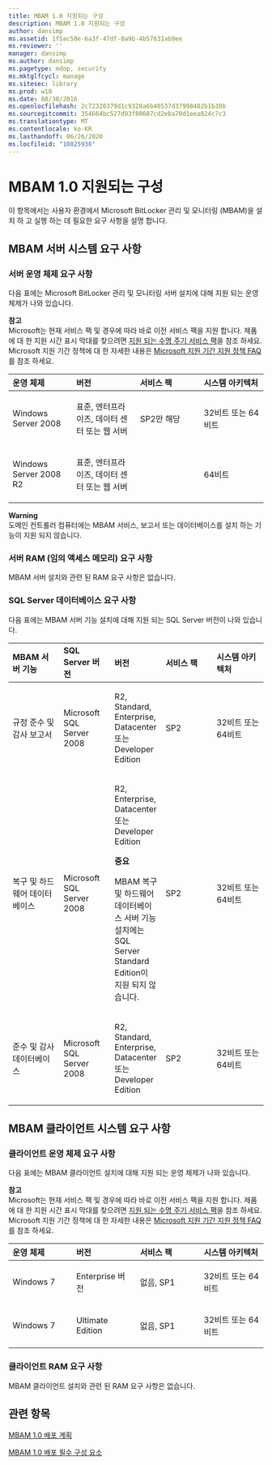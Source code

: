 ```yaml
---
title: MBAM 1.0 지원되는 구성
description: MBAM 1.0 지원되는 구성
author: dansimp
ms.assetid: 1f5ac58e-6a3f-47df-8a9b-4b57631ab9ee
ms.reviewer: ''
manager: dansimp
ms.author: dansimp
ms.pagetype: mdop, security
ms.mktglfcycl: manage
ms.sitesec: library
ms.prod: w10
ms.date: 08/30/2016
ms.openlocfilehash: 2c72320379d1c9328a6b40537d37998402b1b38b
ms.sourcegitcommit: 354664bc527d93f80687cd2eba70d1eea024c7c3
ms.translationtype: MT
ms.contentlocale: ko-KR
ms.lasthandoff: 06/26/2020
ms.locfileid: "10825938"
---
```

# MBAM 1.0 지원되는 구성


이 항목에서는 사용자 환경에서 Microsoft BitLocker 관리 및 모니터링 (MBAM)을 설치 하 고 실행 하는 데 필요한 요구 사항을 설명 합니다.

## <a href="" id="---------mbam-server-system-requirements"></a> MBAM 서버 시스템 요구 사항


### 서버 운영 체제 요구 사항

다음 표에는 Microsoft BitLocker 관리 및 모니터링 서버 설치에 대해 지원 되는 운영 체제가 나와 있습니다.

**참고**  
Microsoft는 현재 서비스 팩 및 경우에 따라 바로 이전 서비스 팩을 지원 합니다. 제품에 대 한 지원 시간 표시 막대를 찾으려면 [지원 되는 수명 주기 서비스 팩](https://go.microsoft.com/fwlink/p/?LinkId=31975)을 참조 하세요. Microsoft 지원 기간 정책에 대 한 자세한 내용은 [Microsoft 지원 기간 지원 정책 FAQ](https://go.microsoft.com/fwlink/p/?LinkId=31976)를 참조 하세요.



<table>
<colgroup>
<col width="25%" />
<col width="25%" />
<col width="25%" />
<col width="25%" />
</colgroup>
<thead>
<tr class="header">
<th align="left">운영 체제</th>
<th align="left">버전</th>
<th align="left">서비스 팩</th>
<th align="left">시스템 아키텍처</th>
</tr>
</thead>
<tbody>
<tr class="odd">
<td align="left"><p>Windows Server 2008</p></td>
<td align="left"><p>표준, 엔터프라이즈, 데이터 센터 또는 웹 서버</p></td>
<td align="left"><p>SP2만 해당</p></td>
<td align="left"><p>32비트 또는 64비트</p></td>
</tr>
<tr class="even">
<td align="left"><p>Windows Server 2008 R2</p></td>
<td align="left"><p>표준, 엔터프라이즈, 데이터 센터 또는 웹 서버</p></td>
<td align="left"></td>
<td align="left"><p>64비트</p></td>
</tr>
</tbody>
</table>



**Warning**  
도메인 컨트롤러 컴퓨터에는 MBAM 서비스, 보고서 또는 데이터베이스를 설치 하는 기능이 지원 되지 않습니다.



### <a href="" id="server-random-access-memory--ram--requirements-"></a>서버 RAM (임의 액세스 메모리) 요구 사항

MBAM 서버 설치와 관련 된 RAM 요구 사항은 없습니다.

### <a href="" id="sql-server-database-requirements-"></a>SQL Server 데이터베이스 요구 사항

다음 표에는 MBAM 서버 기능 설치에 대해 지원 되는 SQL Server 버전이 나와 있습니다.

<table>
<colgroup>
<col width="20%" />
<col width="20%" />
<col width="20%" />
<col width="20%" />
<col width="20%" />
</colgroup>
<thead>
<tr class="header">
<th align="left">MBAM 서버 기능</th>
<th align="left">SQL Server 버전</th>
<th align="left">버전</th>
<th align="left">서비스 팩</th>
<th align="left">시스템 아키텍처</th>
</tr>
</thead>
<tbody>
<tr class="odd">
<td align="left"><p>규정 준수 및 감사 보고서</p></td>
<td align="left"><p>Microsoft SQL Server 2008 </p></td>
<td align="left"><p>R2, Standard, Enterprise, Datacenter 또는 Developer Edition</p></td>
<td align="left"><p>SP2</p></td>
<td align="left"><p>32비트 또는 64비트</p></td>
</tr>
<tr class="even">
<td align="left"><p>복구 및 하드웨어 데이터베이스</p></td>
<td align="left"><p>Microsoft SQL Server 2008 </p></td>
<td align="left"><p>R2, Enterprise, Datacenter 또는 Developer Edition</p>
<div class="alert">
<strong>중요</strong><br/><p>MBAM 복구 및 하드웨어 데이터베이스 서버 기능 설치에는 SQL Server Standard Edition이 지원 되지 않습니다.</p>
</div>
<div>

</div></td>
<td align="left"><p>SP2</p></td>
<td align="left"><p>32비트 또는 64비트</p></td>
</tr>
<tr class="odd">
<td align="left"><p>준수 및 감사 데이터베이스</p></td>
<td align="left"><p>Microsoft SQL Server 2008 </p></td>
<td align="left"><p>R2, Standard, Enterprise, Datacenter 또는 Developer Edition</p></td>
<td align="left"><p>SP2</p></td>
<td align="left"><p>32비트 또는 64비트</p></td>
</tr>
</tbody>
</table>



## <a href="" id="---------mbam-client-system-requirements"></a> MBAM 클라이언트 시스템 요구 사항


### 클라이언트 운영 체제 요구 사항

다음 표에는 MBAM 클라이언트 설치에 대해 지원 되는 운영 체제가 나와 있습니다.

**참고**  
Microsoft는 현재 서비스 팩 및 경우에 따라 바로 이전 서비스 팩을 지원 합니다. 제품에 대 한 지원 시간 표시 막대를 찾으려면 [지원 되는 수명 주기 서비스 팩](https://go.microsoft.com/fwlink/p/?LinkId=31975)을 참조 하세요. Microsoft 지원 기간 정책에 대 한 자세한 내용은 [Microsoft 지원 기간 지원 정책 FAQ](https://go.microsoft.com/fwlink/p/?LinkId=31976)를 참조 하세요.



<table>
<colgroup>
<col width="25%" />
<col width="25%" />
<col width="25%" />
<col width="25%" />
</colgroup>
<thead>
<tr class="header">
<th align="left">운영 체제</th>
<th align="left">버전</th>
<th align="left">서비스 팩</th>
<th align="left">시스템 아키텍처</th>
</tr>
</thead>
<tbody>
<tr class="odd">
<td align="left"><p>Windows 7</p></td>
<td align="left"><p>Enterprise 버전</p></td>
<td align="left"><p>없음, SP1</p></td>
<td align="left"><p>32비트 또는 64비트</p></td>
</tr>
<tr class="even">
<td align="left"><p>Windows 7</p></td>
<td align="left"><p>Ultimate Edition</p></td>
<td align="left"><p>없음, SP1</p></td>
<td align="left"><p>32비트 또는 64비트</p></td>
</tr>
</tbody>
</table>



### <a href="" id="client-ram-requirements-"></a>클라이언트 RAM 요구 사항

MBAM 클라이언트 설치와 관련 된 RAM 요구 사항은 없습니다.

## 관련 항목


[MBAM 1.0 배포 계획](planning-to-deploy-mbam-10.md)

[MBAM 1.0 배포 필수 구성 요소](mbam-10-deployment-prerequisites.md)









